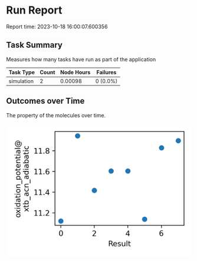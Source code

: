 # Run Report
Report time: 2023-10-18 16:00:07.600356

## Task Summary
Measures how many tasks have run as part of the application

| Task Type   |   Count |   Node Hours | Failures   |
|-------------|---------|--------------|------------|
| simulation  |       2 |      0.00098 | 0 (0.0%)   |

## Outcomes over Time
The property of the molecules over time.

![simulation](simulation-outputs.png)
